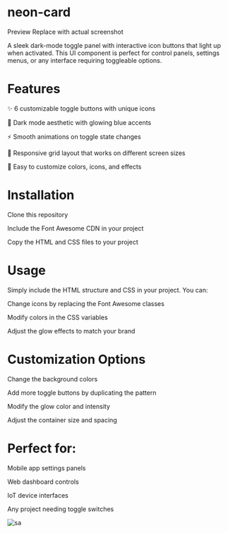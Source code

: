 # neon-card

Preview Replace with actual screenshot

A sleek dark-mode toggle panel with interactive icon buttons that light up when activated. This UI component is perfect for control panels, settings menus, or any interface requiring toggleable options.

# Features
✨ 6 customizable toggle buttons with unique icons

🌙 Dark mode aesthetic with glowing blue accents

⚡ Smooth animations on toggle state changes

📱 Responsive grid layout that works on different screen sizes

🎨 Easy to customize colors, icons, and effects

# Installation
Clone this repository

Include the Font Awesome CDN in your project

Copy the HTML and CSS files to your project

# Usage
Simply include the HTML structure and CSS in your project. You can:

Change icons by replacing the Font Awesome classes

Modify colors in the CSS variables

Adjust the glow effects to match your brand

# Customization Options
Change the background colors

Add more toggle buttons by duplicating the pattern

Modify the glow color and intensity

Adjust the container size and spacing

# Perfect for:

Mobile app settings panels

Web dashboard controls

IoT device interfaces

Any project needing toggle switches


![sa](https://github.com/user-attachments/assets/64b672ce-9dfe-4fcf-8bdd-bda074a1b12a)
